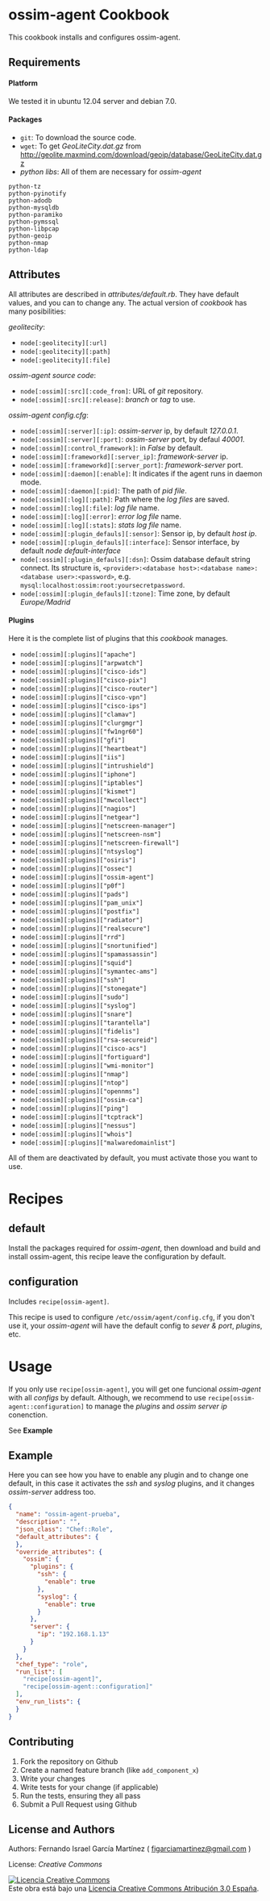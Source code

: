 ossim-agent Cookbook
====================

This cookbook installs and configures ossim-agent.

Requirements
------------

#### Platform

We tested it in ubuntu 12.04 server and debian 7.0.

#### Packages

- `git`: To download the source code.
- `wget`: To get _GeoLiteCity.dat.gz_ from http://geolite.maxmind.com/download/geoip/database/GeoLiteCity.dat.gz
- *python libs*: All of them are necessary for _ossim-agent_

```
python-tz
python-pyinotify
python-adodb
python-mysqldb
python-paramiko
python-pymssql
python-libpcap
python-geoip
python-nmap
python-ldap
```

Attributes
----------

All attributes are described in _attributes/default.rb_. They have default values, and you can to change any. The actual version of _cookbook_ has many posibilities:

_*geolitecity*_: 
* `node[:geolitecity][:url]`
* `node[:geolitecity][:path]`
* `node[:geolitecity][:file]`

_*ossim-agent source code*_:
* `node[:ossim][:src][:code_from]`: URL of _git_ repository.
* `node[:ossim][:src][:release]`: _branch_ or _tag_ to use.

_*ossim-agent config.cfg*_:
* `node[:ossim][:server][:ip]`: _ossim-server_ ip, by default _127.0.0.1_.
* `node[:ossim][:server][:port]`: _ossim-server_ port, by defaul _40001_.
* `node[:ossim][:control_framework]`: in _False_ by default.
* `node[:ossim][:frameworkd][:server_ip]`: _framework-server_ ip.
* `node[:ossim][:frameworkd][:server_port]`: _framework-server_ port.
* `node[:ossim][:daemon][:enable]`: It indicates if the agent runs in daemon mode.
* `node[:ossim][:daemon][:pid]`: The path of _pid file_.
* `node[:ossim][:log][:path]`: Path where the _log files_ are saved.
* `node[:ossim][:log][:file]`: _log file_ name.
* `node[:ossim][:log][:error]`: _error log file_ name.
* `node[:ossim][:log][:stats]`: _stats log file_ name.
* `node[:ossim][:plugin_defauls][:sensor]`: Sensor ip, by default _host ip_.
* `node[:ossim][:plugin_defauls][:interface]`: Sensor interface, by default _node default-interface_
* `node[:ossim][:plugin_defauls][:dsn]`: Ossim database default string connect. Its structure is, `<provider>:<database host>:<database name>:<database user>:<password>`, e.g. `mysql:localhost:ossim:root:yoursecretpassword`.
* `node[:ossim][:plugin_defauls][:tzone]`: Time zone, by default _Europe/Madrid_

#### Plugins

Here it is the complete list of plugins that this _cookbook_ manages.

* `node[:ossim][:plugins]["apache"]`
* `node[:ossim][:plugins]["arpwatch"]`
* `node[:ossim][:plugins]["cisco-ids"]`
* `node[:ossim][:plugins]["cisco-pix"]`
* `node[:ossim][:plugins]["cisco-router"]`
* `node[:ossim][:plugins]["cisco-vpn"]`
* `node[:ossim][:plugins]["cisco-ips"]`
* `node[:ossim][:plugins]["clamav"]`
* `node[:ossim][:plugins]["clurgmgr"]`
* `node[:ossim][:plugins]["fw1ngr60"]`
* `node[:ossim][:plugins]["gfi"]`
* `node[:ossim][:plugins]["heartbeat"]`
* `node[:ossim][:plugins]["iis"]`
* `node[:ossim][:plugins]["intrushield"]`
* `node[:ossim][:plugins]["iphone"]`
* `node[:ossim][:plugins]["iptables"]`
* `node[:ossim][:plugins]["kismet"]`
* `node[:ossim][:plugins]["mwcollect"]`
* `node[:ossim][:plugins]["nagios"]`
* `node[:ossim][:plugins]["netgear"]`
* `node[:ossim][:plugins]["netscreen-manager"]`
* `node[:ossim][:plugins]["netscreen-nsm"]`
* `node[:ossim][:plugins]["netscreen-firewall"]`
* `node[:ossim][:plugins]["ntsyslog"]`
* `node[:ossim][:plugins]["osiris"]`
* `node[:ossim][:plugins]["ossec"]`
* `node[:ossim][:plugins]["ossim-agent"]`
* `node[:ossim][:plugins]["p0f"]`
* `node[:ossim][:plugins]["pads"]`
* `node[:ossim][:plugins]["pam_unix"]`
* `node[:ossim][:plugins]["postfix"]`
* `node[:ossim][:plugins]["radiator"]`
* `node[:ossim][:plugins]["realsecure"]`
* `node[:ossim][:plugins]["rrd"]`
* `node[:ossim][:plugins]["snortunified"]`
* `node[:ossim][:plugins]["spamassassin"]`
* `node[:ossim][:plugins]["squid"]`
* `node[:ossim][:plugins]["symantec-ams"]`
* `node[:ossim][:plugins]["ssh"]`
* `node[:ossim][:plugins]["stonegate"]`
* `node[:ossim][:plugins]["sudo"]`
* `node[:ossim][:plugins]["syslog"]`
* `node[:ossim][:plugins]["snare"]`
* `node[:ossim][:plugins]["tarantella"]`
* `node[:ossim][:plugins]["fidelis"]`
* `node[:ossim][:plugins]["rsa-secureid"]`
* `node[:ossim][:plugins]["cisco-acs"]`
* `node[:ossim][:plugins]["fortiguard"]`
* `node[:ossim][:plugins]["wmi-monitor"]`
* `node[:ossim][:plugins]["nmap"]`
* `node[:ossim][:plugins]["ntop"]`
* `node[:ossim][:plugins]["opennms"]`
* `node[:ossim][:plugins]["ossim-ca"]`
* `node[:ossim][:plugins]["ping"]`
* `node[:ossim][:plugins]["tcptrack"]`
* `node[:ossim][:plugins]["nessus"]`
* `node[:ossim][:plugins]["whois"]`
* `node[:ossim][:plugins]["malwaredomainlist"]`

All of them are deactivated by default, you must activate those you want to use.

Recipes
=======

default
-------

Install the packages required for _ossim-agent_, then download and build and install ossim-agent, this recipe leave the configuration by default.

configuration
--------------

Includes `recipe[ossim-agent]`.

This recipe is used to configure `/etc/ossim/agent/config.cfg`, if you don't use it, your _ossim-agent_ will have the default config to _sever & port_, _plugins_, etc.


Usage
=====

If you only use `recipe[ossim-agent]`, you will get one funcional _ossim-agent_ with all _configs_ by default. Although, we recommend to use `recipe[ossim-agent::configuration]` to manage the _plugins_ and _ossim server ip_ conenction.

See __Example__


Example
-------

Here you can see how you have to enable any plugin and to change one default, in this case it activates the _ssh_ and _syslog_ plugins, and it changes _ossim-server_ address too.

```json
{
  "name": "ossim-agent-prueba",
  "description": "",
  "json_class": "Chef::Role",
  "default_attributes": {
  },
  "override_attributes": {
    "ossim": {
      "plugins": {
        "ssh": {
          "enable": true
        },
        "syslog": {
          "enable": true
        }
      },
      "server": {
        "ip": "192.168.1.13"
      }
    }
  },
  "chef_type": "role",
  "run_list": [
    "recipe[ossim-agent]",
    "recipe[ossim-agent::configuration]"
  ],
  "env_run_lists": {
  }
}
```

Contributing
------------

1. Fork the repository on Github
2. Create a named feature branch (like `add_component_x`)
3. Write your changes
4. Write tests for your change (if applicable)
5. Run the tests, ensuring they all pass
6. Submit a Pull Request using Github

License and Authors
-------------------
Authors: Fernando Israel García Martínez ( figarciamartinez@gmail.com )

License: _Creative Commons_

<a rel="license" href="http://creativecommons.org/licenses/by/3.0/es/deed.es">
<img alt="Licencia Creative Commons" style="border-width:0" src="http://i.creativecommons.org/l/by/3.0/es/80x15.png" /></a><br />Este obra está bajo una <a rel="license" href="http://creativecommons.org/licenses/by/3.0/es/deed.es">Licencia Creative Commons Atribución 3.0 España</a>.
